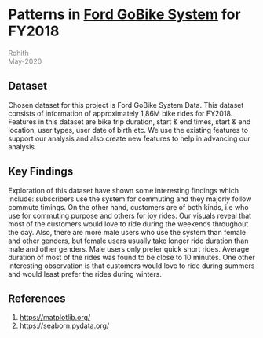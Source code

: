 # Patterns in [Ford GoBike System](https://www.fordgobike.com/) for FY2018

<span style="color: gray; font-size:1em;">Rohith</span>
<br><span style="color: gray; font-size:1em;">May-2020</span>

## Dataset

Chosen dataset for this project is Ford GoBike System Data. This dataset consists of information of approximately 1,86M bike rides for FY2018. Features in this dataset are bike trip duration, start & end times, start & end location, user types, user date of birth etc. We use the existing features to support our analysis and also create new features to help in advancing our analysis.


## Key Findings

Exploration of this dataset have shown some interesting findings which include: subscribers use the system for commuting and they majorly follow commute timings. On the other hand, customers are of both kinds, i.e who use for commuting purpose and others for joy rides. Our visuals reveal that most of the customers would love to ride during the weekends throughout the day. Also, there are more male users who use the system than female and other genders, but female users usually take longer ride duration than male and other genders. Male users only prefer quick short rides. Average duration of most of the rides was found to be close to 10 minutes. One other interesting observation is that customers would love to ride during summers and would least prefer the rides during winters.


## References

1. https://matplotlib.org/
2. https://seaborn.pydata.org/

